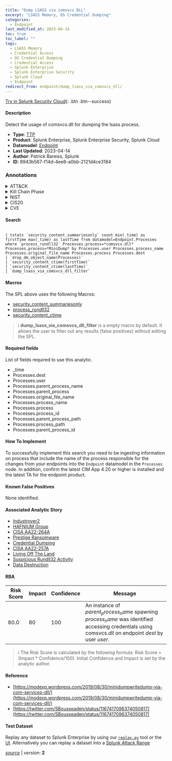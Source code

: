 ```yaml
---
title: "Dump LSASS via comsvcs DLL"
excerpt: "LSASS Memory, OS Credential Dumping"
categories:
  - Endpoint
last_modified_at: 2023-04-14
toc: true
toc_label: ""
tags:
  - LSASS Memory
  - Credential Access
  - OS Credential Dumping
  - Credential Access
  - Splunk Enterprise
  - Splunk Enterprise Security
  - Splunk Cloud
  - Endpoint
redirect_from: endpoint/dump_lsass_via_comsvcs_dll/
---
```




[Try in Splunk Security Cloud](https://www.splunk.com/en_us/cyber-security.html){: .btn .btn--success}

#### Description

Detect the usage of comsvcs.dll for dumping the lsass process.

- **Type**: [TTP](https://github.com/splunk/security_content/wiki/Detection-Analytic-Types)
- **Product**: Splunk Enterprise, Splunk Enterprise Security, Splunk Cloud
- **Datamodel**: [Endpoint](https://docs.splunk.com/Documentation/CIM/latest/User/Endpoint)
- **Last Updated**: 2023-04-14
- **Author**: Patrick Bareiss, Splunk
- **ID**: 8943b567-f14d-4ee8-a0bb-2121d4ce3184

### Annotations
<details>
  <summary>ATT&CK</summary>

<div markdown="1">

#### [ATT&CK](https://attack.mitre.org/)

| ID          | Technique   | Tactic         |
| ----------- | ----------- |--------------- |
| [T1003.001](https://attack.mitre.org/techniques/T1003/001/) | LSASS Memory | Credential Access |

| [T1003](https://attack.mitre.org/techniques/T1003/) | OS Credential Dumping | Credential Access |

</div>
</details>


<details>
  <summary>Kill Chain Phase</summary>

<div markdown="1">

* Exploitation


</div>
</details>


<details>
  <summary>NIST</summary>

<div markdown="1">

* DE.CM



</div>
</details>

<details>
  <summary>CIS20</summary>

<div markdown="1">

* CIS 10



</div>
</details>

<details>
  <summary>CVE</summary>

<div markdown="1">


</div>
</details>


#### Search

```

| tstats `security_content_summariesonly` count min(_time) as firstTime max(_time) as lastTime from datamodel=Endpoint.Processes where `process_rundll32` Processes.process=*comsvcs.dll* Processes.process=*MiniDump* by Processes.user Processes.process_name Processes.original_file_name Processes.process Processes.dest 
| `drop_dm_object_name(Processes)` 
| `security_content_ctime(firstTime)` 
| `security_content_ctime(lastTime)` 
| `dump_lsass_via_comsvcs_dll_filter`
```

#### Macros
The SPL above uses the following Macros:
* [security_content_summariesonly](https://github.com/splunk/security_content/blob/develop/macros/security_content_summariesonly.yml)
* [process_rundll32](https://github.com/splunk/security_content/blob/develop/macros/process_rundll32.yml)
* [security_content_ctime](https://github.com/splunk/security_content/blob/develop/macros/security_content_ctime.yml)

> :information_source:
> **dump_lsass_via_comsvcs_dll_filter** is a empty macro by default. It allows the user to filter out any results (false positives) without editing the SPL.



#### Required fields
List of fields required to use this analytic.
* _time
* Processes.dest
* Processes.user
* Processes.parent_process_name
* Processes.parent_process
* Processes.original_file_name
* Processes.process_name
* Processes.process
* Processes.process_id
* Processes.parent_process_path
* Processes.process_path
* Processes.parent_process_id



#### How To Implement
To successfully implement this search you need to be ingesting information on process that include the name of the process responsible for the changes from your endpoints into the `Endpoint` datamodel in the `Processes` node. In addition, confirm the latest CIM App 4.20 or higher is installed and the latest TA for the endpoint product.
#### Known False Positives
None identified.

#### Associated Analytic Story
* [Industroyer2](/stories/industroyer2)
* [HAFNIUM Group](/stories/hafnium_group)
* [CISA AA22-264A](/stories/cisa_aa22-264a)
* [Prestige Ransomware](/stories/prestige_ransomware)
* [Credential Dumping](/stories/credential_dumping)
* [CISA AA22-257A](/stories/cisa_aa22-257a)
* [Living Off The Land](/stories/living_off_the_land)
* [Suspicious Rundll32 Activity](/stories/suspicious_rundll32_activity)
* [Data Destruction](/stories/data_destruction)




#### RBA

| Risk Score  | Impact      | Confidence   | Message      |
| ----------- | ----------- |--------------|--------------|
| 80.0 | 80 | 100 | An instance of $parent_process_name$ spawning $process_name$ was identified accessing credentials using comsvcs.dll on endpoint $dest$ by user $user$. |


> :information_source:
> The Risk Score is calculated by the following formula: Risk Score = (Impact * Confidence/100). Initial Confidence and Impact is set by the analytic author.


#### Reference

* [https://modexp.wordpress.com/2019/08/30/minidumpwritedump-via-com-services-dll/](https://modexp.wordpress.com/2019/08/30/minidumpwritedump-via-com-services-dll/)
* [https://twitter.com/SBousseaden/status/1167417096374050817](https://twitter.com/SBousseaden/status/1167417096374050817)



#### Test Dataset
Replay any dataset to Splunk Enterprise by using our [`replay.py`](https://github.com/splunk/attack_data#using-replaypy) tool or the [UI](https://github.com/splunk/attack_data#using-ui).
Alternatively you can replay a dataset into a [Splunk Attack Range](https://github.com/splunk/attack_range#replay-dumps-into-attack-range-splunk-server)




[*source*](https://github.com/splunk/security_content/tree/develop/detections/endpoint/dump_lsass_via_comsvcs_dll.yml) \| *version*: **2**
